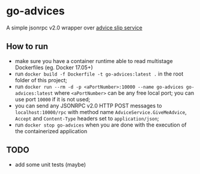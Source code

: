 # go-advices

A simple jsonrpc v2.0 wrapper over [advice slip service](https://api.adviceslip.com/)

## How to run

- make sure you have a container runtime able to read multistage Dockerfiles (eg. Docker 17.05+)
- run `docker build -f Dockerfile -t go-advices:latest .` in the root folder of this project;
- run `docker run --rm -d -p <aPortNumber>:10000 --name go-advices go-advices:latest` where `<aPortNumber>` can be any free local port; you can use port `10000` if it is not used;
- you can send any JSONRPC v2.0 HTTP POST messages to `localhost:10000/rpc` with method name `AdviceService.GiveMeAdvice`, `Accept` and `Content-Type` headers set to `application/json`;
- run `docker stop go-advices` when you are done with the execution of the containerized application

## TODO

- add some unit tests (maybe)
